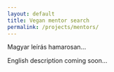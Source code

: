 ```yaml
---
layout: default
title: Vegan mentor search
permalink: /projects/mentors/
---
```


Magyar leírás hamarosan...

English description coming soon...
